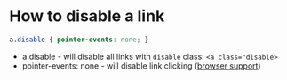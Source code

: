 # How to disable a link

```css
a.disable { pointer-events: none; }
```

- a.disable - will disable all links with ```disable``` class: ```<a class="disable>```
- pointer-events: none - will disable link clicking ([browser support](https://caniuse.com/pointer-events))
